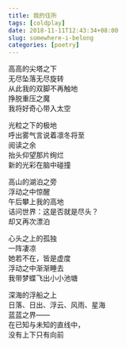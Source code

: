 ```yaml
---
title: 我的住所
tags: [coldplay]
date: 2018-11-11T12:43:34+08:00
slug: somewhere-i-belong
categories: [poetry]
---
```


高高的尖塔之下  
无尽坠落无尽旋转  
从此我的双脚不再触地  
挣脱重压之魔  
我将好奇心带入太空

光粒之下的极地  
呼出雾气言说着凛冬将至  
阅读之余  
抬头仰望那片绚烂  
新的光彩在脑中碰撞

高山的湖泊之旁  
浮动之中惊醒  
午后攀上我的高地  
诘问世界：这是否就是尽头？  
却又再次漂泊

心头之上的孤独  
一阵凄凉  
她若不在，皆是虚度  
浮动之中渐渐睡去  
我带梦蝶飞出小小池塘

深海的浮船之上  
日落、日出、浮云、风雨、星海  
蓝蓝之界——  
在已知与未知的直线中，  
没有上下只有向前
